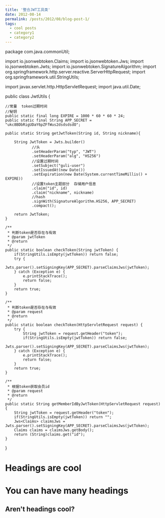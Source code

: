 ```yaml
---
title: '整合JWT工具类'
date: 2012-08-14
permalink: /posts/2012/08/blog-post-1/
tags:
  - cool posts
  - category1
  - category2
---
```


package com.java.commonUtil;

import io.jsonwebtoken.Claims;
import io.jsonwebtoken.Jws;
import io.jsonwebtoken.Jwts;
import io.jsonwebtoken.SignatureAlgorithm;
import org.springframework.http.server.reactive.ServerHttpRequest;
import org.springframework.util.StringUtils;

import javax.servlet.http.HttpServletRequest;
import java.util.Date;

public class JwtUtils {

    //常量  token过期时间
    //秘钥
    public static final long EXPIRE = 1000 * 60 * 60 * 24;
    public static final String APP_SECRET = "ukc8BDbRigUDaY6pZFfWus2dsdsdsdO";

    public static String getJwtToken(String id, String nickname){

        String JwtToken = Jwts.builder()
                //头
                .setHeaderParam("typ", "JWT")
                .setHeaderParam("alg", "HS256")
                //设置过期时间
                .setSubject("guli-user")
                .setIssuedAt(new Date())
                .setExpiration(new Date(System.currentTimeMillis() + EXPIRE))
                //设置token主题部分  存储用户信息
                .claim("id", id)
                .claim("nickname", nickname)
                //hash
                .signWith(SignatureAlgorithm.HS256, APP_SECRET)
                .compact();

        return JwtToken;
    }

    /**
     * 判断token是否存在与有效
     * @param jwtToken
     * @return
     */
    public static boolean checkToken(String jwtToken) {
        if(StringUtils.isEmpty(jwtToken)) return false;
        try {
            Jwts.parser().setSigningKey(APP_SECRET).parseClaimsJws(jwtToken);
        } catch (Exception e) {
            e.printStackTrace();
            return false;
        }
        return true;
    }

    /**
     * 判断token是否存在与有效
     * @param request
     * @return
     */
    public static boolean checkToken(HttpServletRequest request) {
        try {
            String jwtToken = request.getHeader("token");
            if(StringUtils.isEmpty(jwtToken)) return false;
            Jwts.parser().setSigningKey(APP_SECRET).parseClaimsJws(jwtToken);
        } catch (Exception e) {
            e.printStackTrace();
            return false;
        }
        return true;
    }

    /**
     * 根据token获取会员id
     * @param request
     * @return
     */
    public static String getMemberIdByJwtToken(HttpServletRequest request) {
        String jwtToken = request.getHeader("token");
        if(StringUtils.isEmpty(jwtToken)) return "";
        Jws<Claims> claimsJws = Jwts.parser().setSigningKey(APP_SECRET).parseClaimsJws(jwtToken);
        Claims claims = claimsJws.getBody();
        return (String)claims.get("id");
    }

}

# Headings are cool

# You can have many headings

## Aren't headings cool?
